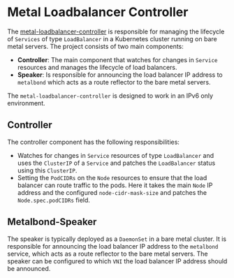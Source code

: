 # Metal Loadbalancer Controller

The [metal-loadbalancer-controller](https://github.com/openkcm/metal-load-balancer-controller) is responsible
for managing the lifecycle of `Services` of type `LoadBalancer` in a Kubernetes cluster running on bare metal servers.
The project consists of two main components: 
- **Controller**: The main component that watches for changes in `Service` resources and manages the lifecycle of load balancers.
- **Speaker**: Is responsible for announcing the load balancer IP address to `metalbond` which acts as a route reflector to the bare metal servers. 

The `metal-loadbalancer-controller` is designed to work in an IPv6 only environment.

## Controller

The controller component has the following responsibilities:
- Watches for changes in `Service` resources of type `LoadBalancer` and uses the `ClusterIP` of a `Service` and patches the `LoadBalancer` status using this `ClusterIP`.
- Setting the `PodCIDRs` on the `Node` resources to ensure that the load balancer can route traffic to the pods. Here it takes the main `Node` IP address and the configured `node-cidr-mask-size` and patches the `Node.spec.podCIDRs` field.

## Metalbond-Speaker

The speaker is typically deployed as a `DaemonSet` in a bare metal cluster. It is responsible for announcing
the load balancer IP address to the `metalbond` service, which acts as a route reflector to the bare metal servers.
The speaker can be configured to which `VNI` the load balancer IP address should be announced.
